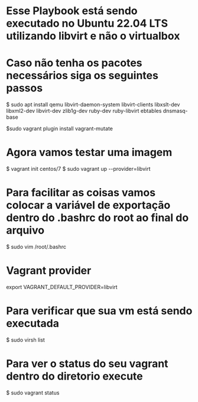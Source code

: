 # Esse Playbook está sendo executado no Ubuntu 22.04 LTS utilizando libvirt e não o virtualbox

# Caso não tenha os pacotes necessários siga os seguintes passos

$ sudo apt install qemu libvirt-daemon-system libvirt-clients libxslt-dev libxml2-dev libvirt-dev zlib1g-dev ruby-dev ruby-libvirt ebtables dnsmasq-base

$sudo vagrant plugin install vagrant-mutate


# Agora vamos testar uma imagem
$ vagrant init centos/7
$ sudo vagrant up --provider=libvirt

# Para facilitar as coisas vamos colocar a variável de exportação dentro do .bashrc do root ao final do arquivo
$ sudo vim /root/.bashrc
# Vagrant provider
export VAGRANT_DEFAULT_PROVIDER=libvirt

# Para verificar que sua vm está sendo executada
$ sudo virsh list

# Para ver o status do seu vagrant dentro do diretorio execute
$ sudo vagrant status
